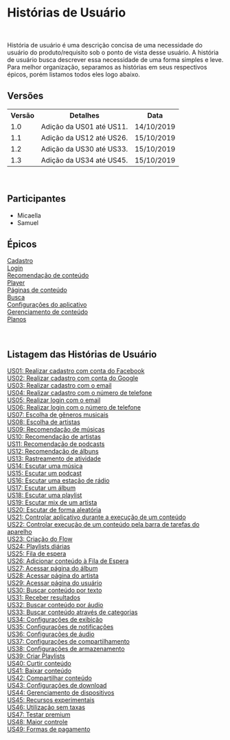 # Histórias de Usuário
<div class="line"></div>

<p align="justify">&emsp;

História de usuário é uma descrição concisa de uma necessidade do usuário do produto/requisito sob o ponto de vista desse usuário.
A história de usuário busca descrever essa necessidade de uma forma simples e leve.<br>
Para melhor organização, separamos as histórias em seus respectivos épicos, porém listamos todos eles logo abaixo.
</p>

## Versões

<table class="versions">
	<tr>
		<th class="version_header">Versão</th>
		<th>Detalhes</th>
		<th>Data</th>
	</tr>
	<tr>
		<td>1.0</td>
		<td>Adição da US01 até US11.</td>
		<td>14/10/2019</td>
	</tr>
	<tr>
		<td>1.1</td>
		<td>Adição da US12 até US26.</td>
		<td>15/10/2019</td>
	</tr>
	<tr>
		<td>1.2</td>
		<td>Adição da US30 até US33.</td>
		<td>15/10/2019</td>
	</tr>
	<tr>
		<td>1.3</td>
		<td>Adição da US34 até US45.</td>
		<td>15/10/2019</td>
	</tr>
</table> 
<br>

## Participantes
- Micaella
- Samuel

## Épicos

[Cadastro](epicos/cadastro.md)<br>
[Login](epicos/login.md) <br>
[Recomendação de conteúdo](epicos/recomendacao.md)<br>
[Player](epicos/player.md)<br>
[Páginas de conteúdo](epicos/paginas_conteudo.md)<br>
[Busca](epicos/busca.md)<br>
[Configurações do aplicativo](epicos/conf_aplicativo.md)<br>
[Gerenciamento de conteúdo](epicos/conf_aplicativo.md)<br>
[Planos](epicos/planos.md)<br>

<br>

## Listagem das Histórias de Usuário
[US01: Realizar cadastro com conta do Facebook](/modelagem/epicos/cadastro)<br>
[US02: Realizar cadastro com conta do Google](/modelagem/epicos/cadastro)<br>
[US03: Realizar cadastro com o email](/modelagem/epicos/cadastro)<br>
[US04: Realizar cadastro com o número de telefone](/modelagem/epicos/cadastro) <br>
[US05: Realizar login com o email](/modelagem/epicos/login) <br>
[US06: Realizar login com o número de telefone](/modelagem/epicoslogin)<br>
[US07: Escolha de gêneros musicais](/modelagem/epicos/recomendacao) <br>
[US08: Escolha de artistas](/modelagem/epicos/recomendacao) <br>
[US09: Recomendação de músicas](/modelagem/epicos/recomendacao) <br>
[US10: Recomendação de artistas](/modelagem/epicos/recomendacao) <br>
[US11: Recomendação de podcasts](/modelagem/epicos/recomendacao) <br>
[US12: Recomendação de álbuns](/modelagem/epicos/recomendacao) <br>
[US13: Rastreamento de atividade](/modelagem/epicos/player) <br>
[US14: Escutar uma música](/modelagem/epicos/player) <br>
[US15: Escutar um podcast](/modelagem/epicos/player) <br>
[US16: Escutar uma estação de rádio](/modelagem/epicos/player) <br>
[US17: Escutar um álbum](/modelagem/epicos/player) <br>
[US18: Escutar uma playlist](/modelagem/epicos/player) <br>
[US19: Escutar mix de um artista](/modelagem/epicos/player) <br>
[US20: Escutar de forma aleatória](/modelagem/epicos/player) <br>
[US21: Controlar aplicativo durante a execução de um conteúdo](/modelagem/epicos/player) <br>
[US22: Controlar execução de um conteúdo pela barra de tarefas do aparelho](/modelagem/epicos/player) <br>
[US23: Criação do Flow](/modelagem/epicos/recomendacao) <br>
[US24: Playlists diárias](/modelagem/epicos/recomendacao) <br>
[US25: Fila de espera](/modelagem/epicos/conteudo) <br>
[US26: Adicionar conteúdo à Fila de Espera](/modelagem/epicos/conteudo) <br>
[US27: Acessar página do álbum](/modelagem/epicos/paginas_conteudo) <br>
[US28: Acessar página do artista](/modelagem/epicos/paginas_conteudo) <br>
[US29: Acessar página do usuário](/modelagem/epicos/paginas_conteudo) <br>
[US30: Buscar conteúdo por texto](/modelagem/epicos/busca) <br>
[US31: Receber resultados](/modelagem/epicos/busca) <br>
[US32: Buscar conteúdo por áudio](/modelagem/epicos/busca) <br>
[US33: Buscar conteúdo através de categorias](/modelagem/epicos/busca) <br>
[US34: Configurações de exibição](/modelagem/epicos/conf_aplicativo) <br>
[US35: Configurações de notificações](/modelagem/epicos/conf_aplicativo) <br>
[US36: Configurações de áudio](/modelagem/epicos/conf_aplicativo) <br>
[US37: Configurações de compartilhamento](/modelagem/epicos/conf_aplicativo) <br>
[US38: Configurações de armazenamento](/modelagem/epicos/conf_aplicativo) <br>
[US39: Criar Playlists](/modelagem/epicos/conteudo) <br>
[US40: Curtir conteúdo](/modelagem/epicos/conteudo) <br>
[US41: Baixar conteúdo](/modelagem/epicos/conteudo) <br>
[US42: Compartilhar conteúdo](/modelagem/epicos/conteudo) <br>
[US43: Configurações de download](/modelagem/epicos/conf_aplicativo) <br>
[US44: Gerenciamento de dispositivos](/modelagem/epicos/conf_aplicativo) <br>
[US45: Recursos experimentais](/modelagem/epicos/conf_aplicativo) <br>
[US46: Utilização sem taxas](/modelagem/epicos/planos) <br>
[US47: Testar premium](/modelagem/epicos/planos) <br>
[US48: Maior controle](/modelagem/epicos/planos) <br>
[US49: Formas de pagamento](/modelagem/epicos/planos) <br>